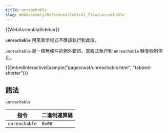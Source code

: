 ```yaml
---
title: unreachable
slug: WebAssembly/Reference/Control_flow/unreachable
---
```


{{WebAssemblySidebar}}

**`unreachable`** 用來表示程式不應該執行到此段。

`unreachable` 是一個無條件的例外錯誤。當程式執行到 `unreachable` 時會強制停止。

{{EmbedInteractiveExample("pages/wat/unreachable.html", "tabbed-shorter")}}

## 語法

```wasm
unreachable
```

| 指令          | 二進制運算碼 |
| ------------- | ------------ |
| `unreachable` | `0x00`       |
